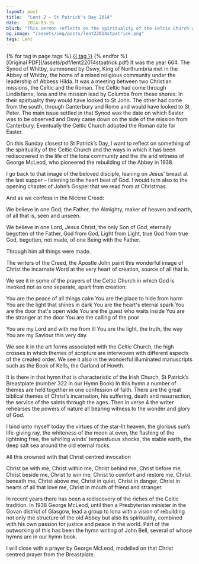 ```yaml
---
layout: post
title:  "Lent 2 - St Patrick's Day 2014"
date:   2014-03-16
blurb: "This sermon reflects on the spirituality of the Celtic Church and its rediscovery in the life of the Iona community. It draws upon the image of the beloved disciple, leaning on Jesus' breast at the last supper, listening to the heart beat of God. It also discusses the Synod of Whitby in 664, the meeting between the Celtic and Roman Christian missions, and the influence of St John and St Peter on these missions."
og_image: "/assets/img/posts/lent22014stpatrick.png"
tags: Lent
---    
```

<div class="tag-pills">
    {% for tag in page.tags %}
    <a href="{{ site.baseurl }}/tag/{{ tag | slugify }}" class="tag-pill">{{ tag }}</a>
    {% endfor %}
</div>
[Original PDF](/assets/pdf/lent22014stpatrick.pdf)
It was the year 664. The Synod of Whitby, summoned by Oswy, King of Northumbria met in the Abbey of Whitby, the home of a mixed religious community under the leadership of Abbess Hilda. It was a meeting between two Christian missions, the Celtic and the Roman. The Celtic had come through Lindisfarne, Iona and the mission lead by Columba from these shores. In their spirituality they would have looked to St John. The other had come from the south, through Canterbury and Rome and would have looked to St Peter. The main issue settled in that Synod was the date on which Easter was to be observed and Oswy came down on the side of the mission from Canterbury. Eventually the Celtic Church adopted the Roman date for Easter.

On this Sunday closest to St Patrick’s Day, I want to reflect on something of the spirituality of the Celtic Church and the ways in which it has been rediscovered in the life of the Iona community and the life and witness of George McLeod, who pioneered the rebuilding of the Abbey in 1938.

I go back to that image of the beloved disciple, leaning on Jesus’ breast at the last supper – listening to the heart beat of God. I would turn also to the opening chapter of John’s Gospel that we read from at Christmas.

And as we confess in the Nicene Creed:

We believe in one God,
the Father, the Almighty,
maker of heaven and earth,
of all that is,
seen and unseen.

We believe in one Lord, Jesus Christ,
the only Son of God,
eternally begotten of the Father,
God from God, Light from Light,
true God from true God,
begotten, not made,
of one Being with the Father.

Through him all things were made.

The writers of the Creed, the Apostle John paint this wonderful image of Christ the incarnate Word at the very heart of creation, source of all that is.

We see it in some of the prayers of the Celtic Church in which God is invoked not as one separate, apart from creation:

You are the peace of all things calm
You are the place to hide from harm
You are the light that shines in dark
You are the heart's eternal spark
You are the door that's open wide
You are the guest who waits inside
You are the stranger at the door
You are the calling of the poor

You are my Lord and with me from ill
You are the light, the truth, the way
You are my Saviour this very day.

We see it in the art forms associated with the Celtic Church, the high crosses in which themes of scripture are interwoven with different aspects of the created order. We see it also in the wonderful illuminated manuscripts such as the Book of Kells, the Garland of Howth.

It is there in that hymn that is characteristic of the Irish Church, St Patrick’s Breastplate (number 322 in our Hymn Book) In this hymn a number of themes are held together in one confession of faith. There are the great biblical themes of Christ’s incarnation, his suffering, death and resurrection, the service of the saints through the ages. Then in verse 4 the writer rehearses the powers of nature all bearing witness to the wonder and glory of God.

I bind unto myself today
the virtues of the star-lit heaven,
the glorious sun’s life-giving ray,
the whiteness of the moon at even,
the flashing of the lightning free,
the whirling winds’ tempestuous shocks,
the stable earth, the deep salt sea
around the old eternal rocks.

All this crowned with that Christ centred invocation

Christ be with me, Christ within me,
Christ behind me, Christ before me,
Christ beside me, Christ to win me,
Christ to comfort and restore me,
Christ beneath me, Christ above me,
Christ in quiet, Christ in danger,
Christ in hearts of all that love me,
Christ in mouth of friend and stranger.

In recent years there has been a rediscovery of the riches of the Celtic tradition. In 1938 George McLeod, until then a Presbyterian minister in the Govan district of Glasgow, lead a group to Iona with a vision of rebuilding not only the structure of the old Abbey but also its spirituality, combined with his own passion for justice and peace in the world. Part of the outworking of this has been the hymn writing of John Bell, several of whose hymns are in our hymn book.

I will close with a prayer by George McLeod, modelled on that Christ centred prayer from the Breastplate.
